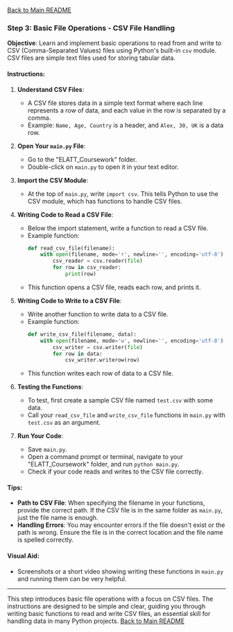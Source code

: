 [Back to Main README](README.md)

### Step 3: Basic File Operations - CSV File Handling

**Objective**: Learn and implement basic operations to read from and write to CSV (Comma-Separated Values) files using Python's built-in `csv` module. CSV files are simple text files used for storing tabular data.

#### **Instructions**:

1. **Understand CSV Files**:
   - A CSV file stores data in a simple text format where each line represents a row of data, and each value in the row is separated by a comma.
   - Example: `Name, Age, Country` is a header, and `Alex, 30, UK` is a data row.

2. **Open Your `main.py` File**:
   - Go to the "ELATT_Coursework" folder.
   - Double-click on `main.py` to open it in your text editor.

3. **Import the CSV Module**:
   - At the top of `main.py`, write `import csv`. This tells Python to use the CSV module, which has functions to handle CSV files.

4. **Writing Code to Read a CSV File**:
   - Below the import statement, write a function to read a CSV file.
   - Example function:
     ```python
     def read_csv_file(filename):
         with open(filename, mode='r', newline='', encoding='utf-8') as file:
             csv_reader = csv.reader(file)
             for row in csv_reader:
                 print(row)
     ```
   - This function opens a CSV file, reads each row, and prints it.

5. **Writing Code to Write to a CSV File**:
   - Write another function to write data to a CSV file.
   - Example function:
     ```python
     def write_csv_file(filename, data):
         with open(filename, mode='w', newline='', encoding='utf-8') as file:
             csv_writer = csv.writer(file)
             for row in data:
                 csv_writer.writerow(row)
     ```
   - This function writes each row of data to a CSV file.

6. **Testing the Functions**:
   - To test, first create a sample CSV file named `test.csv` with some data.
   - Call your `read_csv_file` and `write_csv_file` functions in `main.py` with `test.csv` as an argument.

7. **Run Your Code**:
   - Save `main.py`.
   - Open a command prompt or terminal, navigate to your "ELATT_Coursework" folder, and run `python main.py`.
   - Check if your code reads and writes to the CSV file correctly.

#### **Tips**:

- **Path to CSV File**: When specifying the filename in your functions, provide the correct path. If the CSV file is in the same folder as `main.py`, just the file name is enough.
- **Handling Errors**: You may encounter errors if the file doesn't exist or the path is wrong. Ensure the file is in the correct location and the file name is spelled correctly.

#### **Visual Aid**:
- Screenshots or a short video showing writing these functions in `main.py` and running them can be very helpful.

---

This step introduces basic file operations with a focus on CSV files. The instructions are designed to be simple and clear, guiding you through writing basic functions to read and write CSV files, an essential skill for handling data in many Python projects.
[Back to Main README](README.md)
